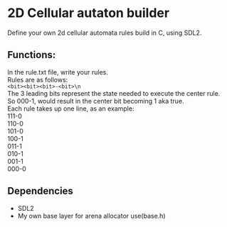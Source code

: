 # 2D Cellular autaton builder
Define your own 2d cellular automata rules build in C, using SDL2.
## Functions:
In the rule.txt file, write your rules.  
Rules are as follows:  
`<bit><bit><bit>-<bit>\n`  
The 3 leading bits represent the state needed to execute the center rule.  
So 000-1, would result in the center bit becoming 1 aka true.  
Each rule takes up one line, as an example:  
111-0  
110-0  
101-0  
100-1  
011-1  
010-1  
001-1  
000-0  

## Dependencies
 - SDL2
 - My own base layer for arena allocator use(base.h)
